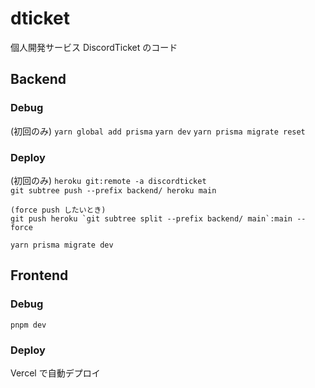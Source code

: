 # dticket

個人開発サービス DiscordTicket のコード

## Backend

### Debug

(初回のみ) `yarn global add prisma`
`yarn dev`
`yarn prisma migrate reset`

### Deploy

(初回のみ) `heroku git:remote -a discordticket`  
`git subtree push --prefix backend/ heroku main`

```
(force push したいとき)
git push heroku `git subtree split --prefix backend/ main`:main --force
```

`yarn prisma migrate dev`

## Frontend

### Debug

`pnpm dev`

### Deploy

Vercel で自動デプロイ
